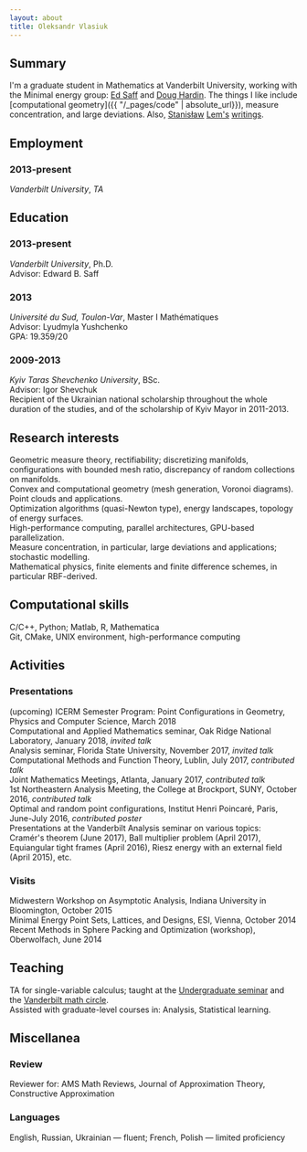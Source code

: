 ```yaml
---
layout: about
title: Oleksandr Vlasiuk
---
```

## Summary
I'm a graduate student in Mathematics at Vanderbilt University, working with the
Minimal energy group: [Ed Saff](https://my.vanderbilt.edu/edsaff/) and [Doug
Hardin](https://my.vanderbilt.edu/doughardin/). The things I like include
[computational geometry]({{ "/_pages/code" | absolute_url}}), measure
concentration, and large deviations. Also, [Stanisław](https://en.wikipedia.org/wiki/The_Cyberiad) [Lem's](https://en.wikipedia.org/wiki/Golem_XIV) [writings](https://en.wikipedia.org/wiki/Tales_of_Pirx_the_Pilot).

## Employment
### 2013-present 
*Vanderbilt University*, *TA*  <br>

## Education
### 2013-present
*Vanderbilt University*, Ph.D.<br>
Advisor: Edward B. Saff  
### 2013
*Université du Sud, Toulon-Var*, Master I Mathématiques<br>
Advisor: Lyudmyla Yushchenko <br>
GPA: 19.359/20
### 2009-2013
*Kyiv Taras Shevchenko University*, BSc.<br>
Advisor: Igor Shevchuk<br>
Recipient of the Ukrainian national scholarship throughout the whole duration of the studies, and of the scholarship of Kyiv Mayor in 2011-2013.  

<!--## Publications-->
 <!--O.V., T. Michaels, N. Flyer and B. Fornberg, **Fast high-dimensional node generation with variable density**,  preprint. [arXiv:1710.05011v1](https://arxiv.org/abs/1710.05011) <br>-->
 <!--A. Reznikov, E. B. Saff and O. V., **A minimum principle for potentials with application to Chebyshev constants**, Potential Anal.  47  (2017),  no. 2, 235--244. [DOI:10.1007/s11118-017-9618-x](https://doi.org/10.1007/s11118-017-9618-x) <br>-->
 <!--D. P. Hardin, E. B. Saff and O.V., **Generating Point Configurations via Hypersingular Riesz Energy with an External Field**,-->
 <!--SIAM J. Math. Anal.  49  (2017),  no. 1, 646--673. [DOI:10.1137/16m107414x](https://doi.org/10.1137/16M107414X)<br>-->
 <!--D. Leviatan, I. A. Shevchuk and O.V. **Positive results and counterexamples in comonotone approximation II**, J. Approx. Theory  179  (2014), 1--23.  [DOI:10.1016/j.jat.2013.11.004](https://doi.org/10.1016/j.jat.2013.11.004)<br>-->

## Research interests
 Geometric measure theory, rectifiability; discretizing manifolds,  configurations with bounded mesh ratio, discrepancy of random collections on manifolds. <br>
 Convex and computational geometry (mesh generation, Voronoi diagrams). Point clouds and applications.<br>
 Optimization algorithms (quasi-Newton type), energy landscapes, topology of energy surfaces.<br>
 High-performance computing, parallel architectures, GPU-based parallelization.<br>
 Measure concentration, in particular, large deviations and applications; stochastic modelling.<br>
 Mathematical physics, finite elements and finite difference schemes, in particular RBF-derived.<br>

## Computational skills
 C/C++, Python; Matlab, R, Mathematica<br>
 Git, CMake, UNIX environment, high-performance computing<br>

## Activities
### Presentations
 (upcoming) ICERM Semester Program: Point Configurations in Geometry, Physics and Computer Science, March 2018<br>
 Computational and Applied Mathematics seminar, Oak Ridge National Laboratory, January 2018, *invited talk<br>*
 Analysis seminar, Florida State University, November 2017, *invited talk<br>*
 Computational Methods and Function Theory, Lublin, July 2017, *contributed talk<br>*
 Joint Mathematics Meetings, Atlanta, January 2017, *contributed talk<br>*
 1st Northeastern Analysis Meeting, the College at Brockport, SUNY, October 2016, *contributed talk<br>*
 Optimal and random point configurations, Institut Henri Poincaré, Paris, June-July 2016, *contributed poster<br>*
 Presentations at the Vanderbilt Analysis seminar on various topics: Cramér's theorem (June 2017), Ball multiplier problem (April 2017), Equiangular tight frames (April 2016), Riesz energy with an external field (April 2015), etc.<br>
### Visits
 Midwestern Workshop on Asymptotic Analysis, Indiana University in Bloomington, October 2015<br>
 Minimal Energy Point Sets, Lattices, and Designs, ESI, Vienna, October 2014<br>
 Recent Methods in Sphere Packing and Optimization (workshop), Oberwolfach, June 2014<br>

## Teaching
TA for single-variable calculus; taught at the [Undergraduate seminar](https://my.vanderbilt.edu/undergradseminar) and the [Vanderbilt math circle](https://my.vanderbilt.edu/mathcircle).<br>
Assisted with graduate-level courses in: Analysis, Statistical learning.<br>

## Miscellanea
### Review 
Reviewer for: AMS Math Reviews, Journal of Approximation Theory, Constructive Approximation
### Languages
English, Russian, Ukrainian — fluent; French, Polish — limited proficiency


